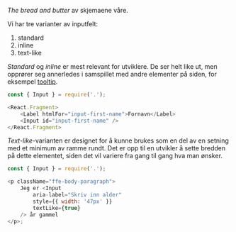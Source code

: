 _The bread and butter_ av skjemaene våre.

Vi har tre varianter av inputfelt:

1. standard
2. inline
3. text-like

_Standard_ og _inline_ er mest relevant for utviklere. De ser helt like ut, men opprører seg annerledes i samspillet
med andre elementer på siden, for eksempel [tooltip](#tooltip).

```js
const { Input } = require('.');

<React.Fragment>
    <Label htmlFor="input-first-name">Fornavn</Label>
    <Input id="input-first-name" />
</React.Fragment>
```

_Text-like_-varianten er designet for å kunne brukes som en del av en setning med et minimum av ramme rundt. Det er opp til en utvikler å sette bredden på dette elementet, siden det vil variere fra gang til gang hva man ønsker.

```js
const { Input } = require('.');

<p className="ffe-body-paragraph">
    Jeg er <Input
        aria-label="Skriv inn alder"
        style={{ width: '47px' }}
        textLike={true}
    /> år gammel
</p>;
```
